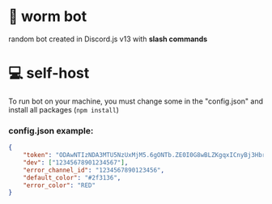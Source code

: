 # 🐞 worm bot
random bot created in Discord.js v13 with **slash commands**

# 💻 self-host
To run bot on your machine, you must change some in the "config.json" and install all packages (`npm install`)

### config.json example:
```json
{
    "token": "ODAwNTIzNDA3MTU5NzUxMjM5.6gONTb.ZE0I0G8wBLZKgqxICnyBj3HbriM",
    "dev": ["12345678901234567"],
    "error_channel_id": "1234567890123456",
    "default_color": "#2f3136",
    "error_color": "RED"
}
```
